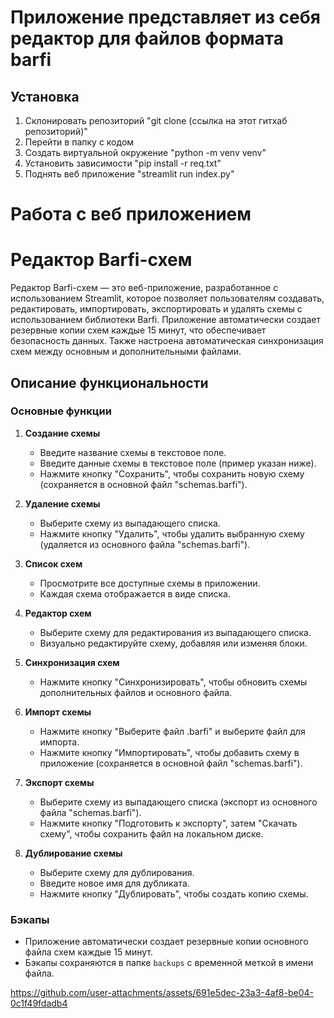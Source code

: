 # Приложение представляет из себя редактор для файлов формата barfi

## Установка

1. Склонировать репозиторий "git clone (ссылка на этот гитхаб репозиторий)"
2. Перейти в папку с кодом
3. Создать виртуальной окружение "python -m venv venv"
4. Установить зависимости "pip install -r req.txt"
5. Поднять веб приложение "streamlit run index.py"

# Работа с веб приложением

# Редактор Barfi-схем

Редактор Barfi-схем — это веб-приложение, разработанное с использованием Streamlit, которое позволяет пользователям создавать, редактировать, импортировать, экспортировать и удалять схемы с использованием библиотеки Barfi. Приложение автоматически создает резервные копии схем каждые 15 минут, что обеспечивает безопасность данных. Также настроена автоматическая синхронизация схем между основным и дополнительными файлами.

## Описание функциональности

### Основные функции

1. **Создание схемы**
   - Введите название схемы в текстовое поле.
   - Введите данные схемы в текстовое поле (пример указан ниже).
   - Нажмите кнопку "Сохранить", чтобы сохранить новую схему (сохраняется в основной файл "schemas.barfi").

2. **Удаление схемы**
   - Выберите схему из выпадающего списка.
   - Нажмите кнопку "Удалить", чтобы удалить выбранную схему (удаляется из основного файла "schemas.barfi").

3. **Список схем**
   - Просмотрите все доступные схемы в приложении.
   - Каждая схема отображается в виде списка.

4. **Редактор схем**
   - Выберите схему для редактирования из выпадающего списка.
   - Визуально редактируйте схему, добавляя или изменяя блоки.

5. **Синхронизация схем**
   - Нажмите кнопку "Синхронизировать", чтобы обновить схемы дополнительных файлов и основного файла.

6. **Импорт схемы**
   - Нажмите кнопку "Выберите файл .barfi" и выберите файл для импорта.
   - Нажмите кнопку "Импортировать", чтобы добавить схему в приложение (сохраняется в основной файл "schemas.barfi").

7. **Экспорт схемы**
   - Выберите схему из выпадающего списка (экспорт из основного файла "schemas.barfi").
   - Нажмите кнопку "Подготовить к экспорту", затем "Скачать схему", чтобы сохранить файл на локальном диске.

8. **Дублирование схемы**
   - Выберите схему для дублирования.
   - Введите новое имя для дубликата.
   - Нажмите кнопку "Дублировать", чтобы создать копию схемы.

### Бэкапы
- Приложение автоматически создает резервные копии основного файла схем каждые 15 минут.
- Бэкапы сохраняются в папке `backups` с временной меткой в имени файла.


https://github.com/user-attachments/assets/691e5dec-23a3-4af8-be04-0c1f49fdadb4

